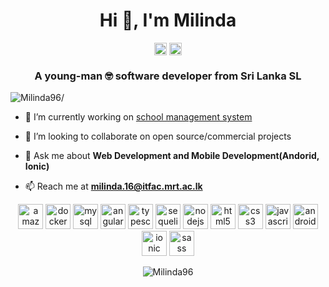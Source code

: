 <h1 align="center">Hi 👋, I'm Milinda</h1>
<p align="center">
<a href=https://stackoverflow.com/users/10485893/milinda target="blank"><img align="center" src=https://cdn.jsdelivr.net/npm/simple-icons@3.0.1/icons/stackoverflow.svg alt="Milinda96" height="20" width="20" /></a>
<a href=https://www.linkedin.com/in/milinda-nandasena/ target="blank"><img align="center" src=https://cdn.jsdelivr.net/npm/simple-icons@3.0.1/icons/linkedin.svg alt="Milinda96" height="20" width="20" /></a>
</p>

<h3 align="center">A young-man 🤓 software developer from Sri Lanka SL</h3>
<p align="left"> <img src=https://komarev.com/ghpvc/?username=Milinda96 alt=Milinda96/> </p>

- 🔭 I’m currently working on [school management system](https://github.com/Milinda96/SMS-Admin-Portal)

- 👯 I’m looking to collaborate on open source/commercial projects

- 💬 Ask me about **Web Development and Mobile Development(Andorid, Ionic)**

- 📫 Reach me at **milinda.16@itfac.mrt.ac.lk**

<p align="center">
    <img src=https://devicons.github.io/devicon/devicon.git/icons/amazonwebservices/amazonwebservices-plain-wordmark.svg alt=amazonwebservices width="40" height="40"/> 
    <img src=https://devicons.github.io/devicon/devicon.git/icons/docker/docker-plain-wordmark.svg alt=docker width="40" height="40"/> 
    <img src=https://devicons.github.io/devicon/devicon.git/icons/mysql/mysql-plain-wordmark.svg alt=mysql width="40" height="40"/> 
    <img src=https://devicons.github.io/devicon/devicon.git/icons/angularjs/angularjs-plain.svg alt=angularjs width="40" height="40"/> 
    <img src=https://devicons.github.io/devicon/devicon.git/icons/typescript/typescript-plain.svg alt=typescript width="40" height="40"/> 
    <img src=https://devicons.github.io/devicon/devicon.git/icons/sequelize/sequelize-plain.svg alt=sequelize width="40" height="40"/> 
    <img src=https://devicons.github.io/devicon/devicon.git/icons/nodejs/nodejs-plain-wordmark.svg alt=nodejs width="40" height="40"/>
    <img src=https://devicons.github.io/devicon/devicon.git/icons/html5/html5-original-wordmark.svg alt=html5 width="40" height="40"/>
    <img src=https://devicons.github.io/devicon/devicon.git/icons/css3/css3-original-wordmark.svg alt=css3 width="40" height="40"/>  
    <img src=https://devicons.github.io/devicon/devicon.git/icons/javascript/javascript-original.svg alt=javascript width="40" height="40"/> 
    <img src=https://devicons.github.io/devicon/devicon.git/icons/android/android-plain-wordmark.svg alt=android width="40" height="40"/> 
    <img src=https://devicons.github.io/devicon/devicon.git/icons/ionic/ionic-original-wordmark.svg alt=ionic width="40" height="40"/> 
    <img src=https://devicons.github.io/devicon/devicon.git/icons/sass/sass-original.svg alt=sass width="40" height="40"/> 
</p>
<p align="center"> 
<img src=https://github-readme-stats.vercel.app/api?username=Milinda96&show_icons=true alt=Milinda96 /> </p>
